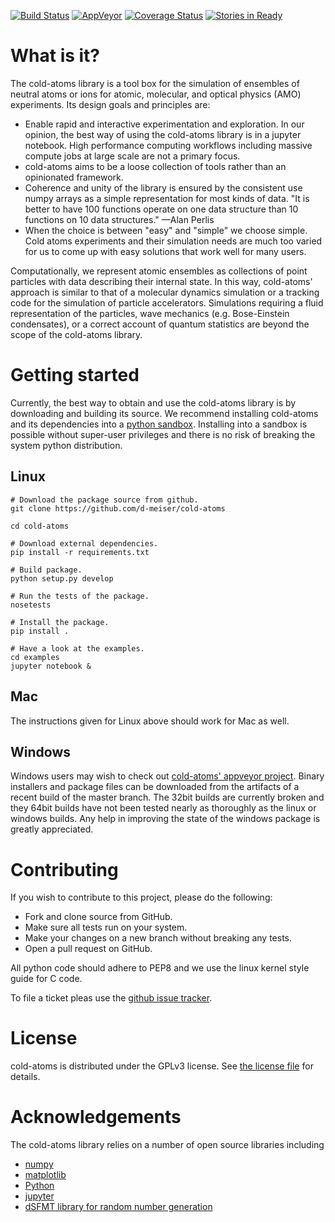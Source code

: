 [![Build Status](https://travis-ci.org/d-meiser/cold-atoms.svg?branch=master)](https://travis-ci.org/d-meiser/cold-atoms)
[![AppVeyor](https://img.shields.io/appveyor/ci/d-meiser/cold-atoms.svg)](https://ci.appveyor.com/project/d-meiser/cold-atoms/history)
[![Coverage Status](https://coveralls.io/repos/github/d-meiser/cold-atoms/badge.svg?branch=master)](https://coveralls.io/github/d-meiser/cold-atoms?branch=master)
[![Stories in Ready](https://badge.waffle.io/d-meiser/cold-atoms.png?label=ready&title=Ready)](https://waffle.io/d-meiser/cold-atoms)

# What is it?

The cold-atoms library is a tool box for the simulation of ensembles of neutral
atoms or ions for atomic, molecular, and optical physics (AMO) experiments. Its
design goals and principles are:

- Enable rapid and interactive experimentation and exploration. In our opinion,
  the best way of using the cold-atoms library is in a jupyter notebook. High
  performance computing workflows including massive compute jobs at large scale
  are not a primary focus.
- cold-atoms aims to be a loose collection of tools rather than an opinionated
  framework.
- Coherence and unity of the library is ensured by the consistent use numpy
  arrays as a simple representation for most kinds of data. "It is better to
  have 100 functions operate on one data structure than 10 functions on 10 data
  structures." —Alan Perlis
- When the choice is between "easy" and "simple" we choose simple. Cold atoms
  experiments and their simulation needs are much too varied for us to come up
  with easy solutions that work well for many users.

Computationally, we represent atomic ensembles as collections of point
particles with data describing their internal state. In this way, cold-atoms'
approach is similar to that of a molecular dynamics simulation or a tracking
code for the simulation of particle accelerators. Simulations requiring a fluid
representation of the particles, wave mechanics (e.g. Bose-Einstein
condensates), or a correct account of quantum statistics are beyond the scope of
the cold-atoms library.


# Getting started

Currently, the best way to obtain and use the cold-atoms library is by
downloading and building its source. We recommend installing cold-atoms and its
dependencies into a [python sandbox](https://virtualenv.pypa.io/en/stable/).
Installing into a sandbox is possible without super-user privileges and there is
no risk of breaking the system python distribution.


## Linux

```shell
# Download the package source from github.
git clone https://github.com/d-meiser/cold-atoms

cd cold-atoms

# Download external dependencies.
pip install -r requirements.txt

# Build package.
python setup.py develop

# Run the tests of the package.
nosetests

# Install the package.
pip install .

# Have a look at the examples.
cd examples
jupyter notebook &
```


## Mac

The instructions given for Linux above should work for Mac as well.


## Windows

Windows users may wish to check
out
[cold-atoms' appveyor project](https://ci.appveyor.com/project/d-meiser/cold-atoms).
Binary installers and package files can be downloaded from the artifacts of a
recent build of the master branch. The 32bit builds are currently broken and
they 64bit builds have not been tested nearly as thoroughly as the linux or
windows builds. Any help in improving the state of the windows package is
greatly appreciated.


# Contributing

If you wish to contribute to this project, please do the following:

- Fork and clone source from GitHub.
- Make sure all tests run on your system.
- Make your changes on a new branch without breaking any tests.
- Open a pull request on GitHub.

All python code should adhere to PEP8 and we use the linux kernel style guide
for C code.

To file a ticket pleas use
the [github issue tracker](https://github.com/d-meiser/cold-atoms/issues).


# License

cold-atoms is distributed under the GPLv3 license.
See [the license file](LICENSE) for details.


# Acknowledgements

The cold-atoms library relies on a number of open source libraries including

* [numpy](http://www.numpy.org/)
* [matplotlib](https://matplotlib.org/)
* [Python](http://www.python.org/)
* [jupyter](http://jupyter.org)
* [dSFMT library for random number generation](http://www.math.sci.hiroshima-u.ac.jp/~m-mat/MT/SFMT/)

